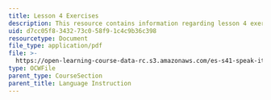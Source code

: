 ```yaml
---
title: Lesson 4 Exercises
description: This resource contains information regarding lesson 4 exercises.
uid: d7cc05f8-3432-73c0-58f9-1c4c9b36c398
resourcetype: Document
file_type: application/pdf
file: >-
  https://open-learning-course-data-rc.s3.amazonaws.com/es-s41-speak-italian-with-your-mouth-full-spring-2012/d7cc05f8343273c058f91c4c9b36c398_MITES_S41S12_lesson4Exerci.pdf
type: OCWFile
parent_type: CourseSection
parent_title: Language Instruction
---
```

